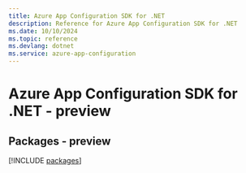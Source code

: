 ```yaml
---
title: Azure App Configuration SDK for .NET
description: Reference for Azure App Configuration SDK for .NET
ms.date: 10/10/2024
ms.topic: reference
ms.devlang: dotnet
ms.service: azure-app-configuration
---
```

# Azure App Configuration SDK for .NET - preview
## Packages - preview
[!INCLUDE [packages](app-configuration-index.md)]